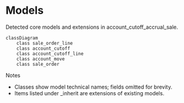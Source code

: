 # Models

Detected core models and extensions in account_cutoff_accrual_sale.

```mermaid
classDiagram
    class sale_order_line
    class account_cutoff
    class account_cutoff_line
    class account_move
    class sale_order
```

Notes
- Classes show model technical names; fields omitted for brevity.
- Items listed under _inherit are extensions of existing models.

